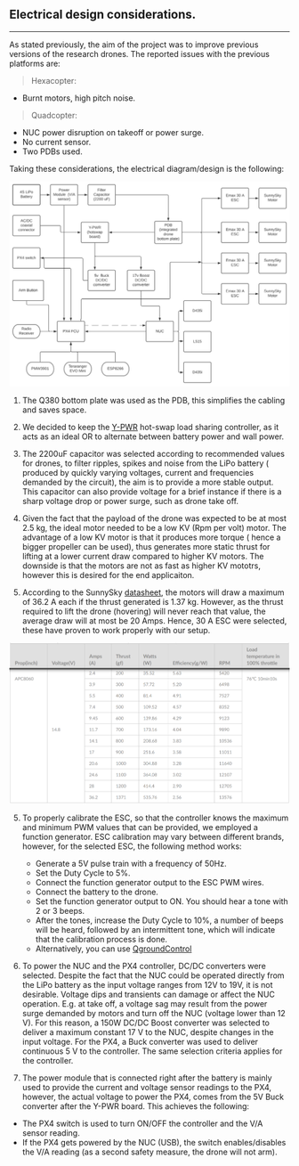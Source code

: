 ## Electrical design considerations.
---

As stated previously, the aim of the project was to improve previous versions of the research drones. The reported issues with the previous platforms are:

> Hexacopter:

+ Burnt motors, high pitch noise.

> Quadcopter:

+ NUC power disruption on takeoff or power surge.
+ No current sensor.
+ Two PDBs used.


Taking these considerations, the electrical diagram/design is the following:

<kbd>
  <img src="../../img/circuit.png">
</kbd>  

1. The Q380 bottom plate was used as the PDB, this simplifies the cabling and saves space.
1. We decided to keep the [Y-PWR](https://www.mini-box.com/Y-PWR-Hot-Swap-Load-Sharing-Controller) hot-swap load sharing controller, as it acts as an ideal OR to alternate between battery power and wall power.

2. The 2200uF capacitor was selected according to recommended values for drones, to filter ripples, spikes and noise from the LiPo battery ( produced by quickly varying voltages, current and frequencies demanded by the circuit), the aim is to provide a more stable output. This capacitor can also provide voltage for a brief instance if there is a sharp voltage drop or power surge, such as drone take off.
3. Given the fact that the payload of the drone was expected to be at most 2.5 kg, the ideal motor needed to be a low KV (Rpm per volt) motor. The advantage of a low KV motor is that it produces more torque ( hence a bigger propeller can be used), thus generates more static thrust for lifting at a lower current draw compared to higher KV motors. The downside is that the motors are not as fast as higher KV mototrs, however this is desired for the end applicaiton.

4. According to the SunnySky [datasheet](https://sunnyskyusa.com/collections/x-v3-motors/products/sunnysky-x2216), the motors will draw a maximum of 36.2 A each if the thrust generated is 1.37 kg. However, as the thrust required to lift the drone (hovering) will never reach that value, the average draw will at most be 20 Amps. Hence, 30 A ESC were selected, these have proven to work properly with our setup.


<kbd>
  <img src="../../img/sunnysky.png">
</kbd>  

5. To properly calibrate the ESC, so that the controller knows the maximum and minimum PWM values that can be provided, we employed a function generator. ESC calibration may vary between different brands, however, for the selected ESC, the following method works:
    + Generate a 5V pulse train with a frequency of 50Hz.
    + Set the Duty Cycle to 5%.
    + Connect the function generator output to the ESC PWM wires.
    + Connect the battery to the drone.
    + Set the function generator output to ON. You should hear a tone with 2 or 3 beeps.
    + After the tones, increase the Duty Cycle to 10%, a number of beeps will be heard, followed by an intermittent tone, which will indicate that the calibration process is done.
    + Alternatively, you can use [QgroundControl](https://docs.px4.io/v1.10/en/advanced_config/esc_calibration.html)

6. To power the NUC and the PX4 controller, DC/DC converters were selected. Despite the fact that the NUC could be operated directly from the LiPo battery as the input voltage ranges from 12V to 19V, it is not desirable. Voltage dips and transients can damage or affect the NUC operation. E.g. at take off, a voltage sag may result from the power surge demanded by motors and turn off the NUC (voltage lower than 12 V). For this reason, a 150W DC/DC Boost converter was selected to deliver a maximum constant 17 V to the NUC, despite changes in the input voltage.
For the PX4, a Buck converter was used to deliver continuous 5 V to the controller. The same selection criteria applies for the controller.

7. The power module that is connected right after the battery is mainly used to provide the current and voltage sensor readings to the PX4, however, the actual voltage to power the PX4, comes from the 5V Buck converter after the Y-PWR board. This achieves the following:
  + The PX4 switch is used to turn ON/OFF the controller and the V/A sensor reading.
  + If the PX4 gets powered by the NUC (USB), the switch enables/disables the V/A reading (as a second safety measure, the drone will not arm).
